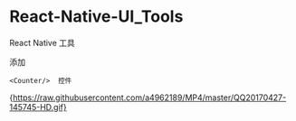 # React-Native-UI_Tools
React Native 工具


添加

```
<Counter/>  控件

```

{https://raw.githubusercontent.com/a4962189/MP4/master/QQ20170427-145745-HD.gif}

<Expand/> 
<LabelRating/> 
<RangeSlider/> 




